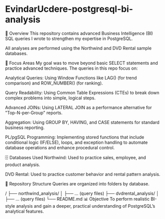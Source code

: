 # EvindarUcdere-postgresql-bi-analysis
🎯 Overview
This repository contains advanced Business Intelligence (BI) SQL queries I wrote to strengthen my expertise in PostgreSQL.

All analyses are performed using the Northwind and DVD Rental sample databases.

🧠 Focus Areas
My goal was to move beyond basic SELECT statements and practice advanced techniques. The queries in this repo focus on:

Analytical Queries: Using Window Functions like LAG() (for trend comparison) and ROW_NUMBER() (for ranking).

Query Readability: Using Common Table Expressions (CTEs) to break down complex problems into simple, logical steps.

Advanced JOINs: Using LATERAL JOIN as a performance alternative for "Top-N-per-Group" reports.

Aggregation: Using GROUP BY, HAVING, and CASE statements for standard business reporting.

PL/pgSQL Programming: Implementing stored functions that include conditional logic (IF/ELSE), loops, and exception handling to automate database operations and enhance procedural control.

🗄️ Databases Used
Northwind: Used to practice sales, employee, and product analysis.

DVD Rental: Used to practice customer behavior and rental pattern analysis.

📂 Repository Structure
Queries are organized into folders by database.

/ 
├── northwind_analysis/
│   ├── ... (query files)
├── dvdrental_analysis/
│   ├── ... (query files)
└── README.md
📊 Objective
To perform realistic BI-style analysis and gain a deeper, practical understanding of PostgreSQL’s analytical features.
